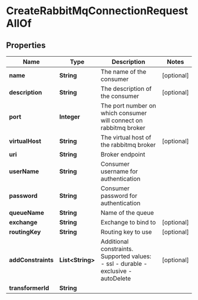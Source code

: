 

# CreateRabbitMqConnectionRequestAllOf


## Properties

Name | Type | Description | Notes
------------ | ------------- | ------------- | -------------
**name** | **String** | The name of the consumer |  [optional]
**description** | **String** | The description of the consumer |  [optional]
**port** | **Integer** | The port number on which consumer will connect on rabbitmq broker | 
**virtualHost** | **String** | The virtual host of the rabbitmq broker |  [optional]
**uri** | **String** | Broker endpoint | 
**userName** | **String** | Consumer username for authentication | 
**password** | **String** | Consumer password for authentication | 
**queueName** | **String** | Name of the queue | 
**exchange** | **String** | Exchange to bind to |  [optional]
**routingKey** | **String** | Routing key to use |  [optional]
**addConstraints** | **List&lt;String&gt;** | Additional constraints.  Supported values:  - ssl  - durable  - exclusive  - autoDelete |  [optional]
**transformerId** | **String** |  | 



